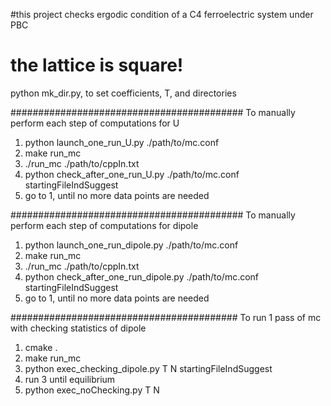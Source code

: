#this project checks ergodic condition of a C4 ferroelectric system under PBC
# the lattice is square!

python mk_dir.py, to set coefficients, T, and directories

##########################################
To manually perform each step of computations for U
1. python launch_one_run_U.py ./path/to/mc.conf
2. make run_mc
3. ./run_mc ./path/to/cppIn.txt
4. python check_after_one_run_U.py ./path/to/mc.conf  startingFileIndSuggest
5. go to 1, until no more data points are needed

##########################################
To manually perform each step of computations for dipole
1. python launch_one_run_dipole.py ./path/to/mc.conf
2. make run_mc
3. ./run_mc ./path/to/cppIn.txt
4. python check_after_one_run_dipole.py ./path/to/mc.conf  startingFileIndSuggest
5. go to 1, until no more data points are needed

#########################################
To run 1 pass of mc with checking statistics of dipole
1. cmake .
2. make run_mc
3. python exec_checking_dipole.py T N startingFileIndSuggest
4. run 3 until equilibrium
5. python exec_noChecking.py T N